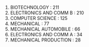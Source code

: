 1. BIOTECHNOLOGY :                          211
2. ELECTRONICS AND COMM B :      210
3. COMPUTER SCIENCE :                     125
4. MECHANICAL :                                 77
5. MECHANICAL AUTOMOBILE :        66
6. ELECTRONICS AND COMM A :       34
7. MECHANICAL PRODUCTION :        28
